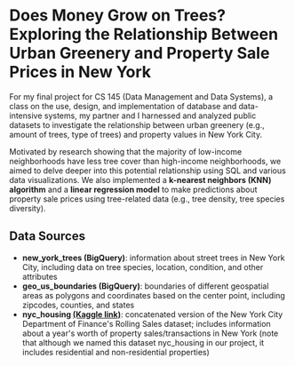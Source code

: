 # Does Money Grow on Trees? Exploring the Relationship Between Urban Greenery and Property Sale Prices in New York
For my final project for CS 145 (Data Management and Data Systems), a class on the use, design, and implementation of database and data-intensive systems, my partner and I harnessed and analyzed public datasets to investigate the relationship between urban greenery (e.g., amount of trees, type of trees) and property values in New York City.

Motivated by research showing that the majority of low-income neighborhoods have less tree cover than high-income neighborhoods, we aimed to delve deeper into this potential relationship using SQL and various data visualizations. We also implemented a **k-nearest neighbors (KNN) algorithm** and a **linear regression model** to make predictions about property sale prices using tree-related data (e.g., tree density, tree species diversity). 

## Data Sources
* **new_york_trees (BigQuery)**: information about street trees in New York City, including data on tree species, location, condition, and other attributes
* **geo_us_boundaries (BigQuery)**: boundaries of different geospatial areas as polygons and coordinates based on the center point, including zipcodes, counties, and states
* **nyc_housing [(Kaggle link)](https://www.kaggle.com/datasets/new-york-city/nyc-property-sales)**: concatenated version of the New York City Department of Finance's Rolling Sales dataset; includes information about a year's worth of property sales/transactions in New York (note that although we named this dataset nyc_housing in our project, it includes residential and non-residential properties)
